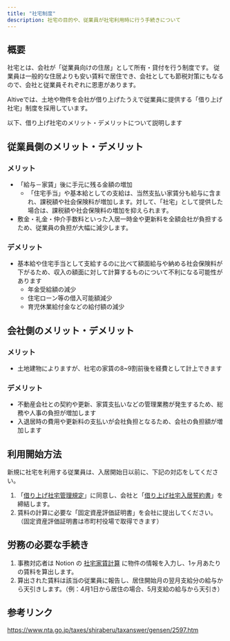 ```yaml
---
title: "社宅制度"
description: 社宅の目的や、従業員が社宅利用時に行う手続きについて
---
```


## 概要
社宅とは、会社が「従業員向けの住居」として所有・貸付を行う制度です。
従業員は一般的な住居よりも安い賃料で居住でき、会社としても節税対策にもなるので、会社と従業員それぞれに恩恵があります。

Altiveでは、土地や物件を会社が借り上げたうえで従業員に提供する「借り上げ社宅」制度を採用しています。

以下、借り上げ社宅のメリット・デメリットについて説明します

## 従業員側のメリット・デメリット

### メリット
- 「給与－家賃」後に手元に残る金額の増加
  - 「住宅手当」や基本給としての支給は、当然支払い家賃分も給与に含まれ、課税額や社会保険料が増加します。対して、「社宅」として提供した場合は、課税額や社会保険料の増加を抑えられます。
- 敷金・礼金・仲介手数料といった入居一時金や更新料を全額会社が負担するため、従業員の負担が大幅に減少します。

### デメリット
- 基本給や住宅手当として支給するのに比べて額面給与や納める社会保険料が下がるため、収入の額面に対して計算するものについて不利になる可能性があります
  - 年金受給額の減少
  - 住宅ローン等の借入可能額減少
  - 育児休業給付金などの給付額の減少

## 会社側のメリット・デメリット

### メリット
- 土地建物によりますが、社宅の家賃の8~9割前後を経費として計上できます

### デメリット
- 不動産会社との契約や更新、家賃支払いなどの管理業務が発生するため、総務や人事の負担が増加します
- 入退居時の費用や更新料の支払いが会社負担となるため、会社の負担額が増加します

## 利用開始方法
新規に社宅を利用する従業員は、入居開始日以前に、下記の対応をしてください。
1. 「[借り上げ社宅管理規定](https://drive.google.com/file/d/1RKRVa_5S62aKOCKRueqyTOn8vrlbzghM/view?usp=drive_link)」に同意し、会社と「[借り上げ社宅入居誓約書](https://drive.google.com/file/d/16jD5wUkQQuQBpCRImD_KA2t4WEGK6Lg1/view?usp=drive_link)」を締結します。
2. 賃料の計算に必要な「固定資産評価証明書」を会社に提出してください。（固定資産評価証明書は市町村役場で取得できます）

## 労務の必要な手続き
1. 事務対応者は Notion の [社宅家賃計算](https://www.notion.so/20df517455094bda9a995e99d71d6526?pvs=21) に物件の情報を入力し、1ヶ月あたりの賃料を算出します。
2. 算出された賃料は該当の従業員に報告し、居住開始月の翌月支給分の給与から天引きします。（例：4月1日から居住の場合、5月支給の給与から天引き）

## 参考リンク
https://www.nta.go.jp/taxes/shiraberu/taxanswer/gensen/2597.htm
